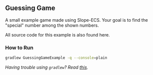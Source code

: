## Guessing Game
A small example game made using Slope-ECS. Your goal is to find the "special" number among the shown numbers.

All source code for this example is also found here.

### How to Run
```bash
gradlew GuessingGameExample -q --console=plain
```
_Having trouble using `gradlew`? Read [this][Terminals Are Different]._


[Terminals Are Different]: https://gist.github.com/lucasstarsz/9bbc306f8655b916367d557043e498ad "Terminals Access Files Differently"
